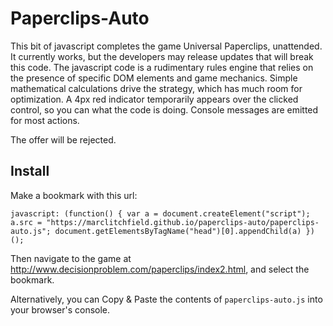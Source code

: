 # Paperclips-Auto

This bit of javascript completes the game Universal Paperclips, unattended. It currently works, but the developers may release updates that will break this code. The javascript code is a rudimentary rules engine that relies on the presence of specific DOM elements and game mechanics. Simple mathematical calculations drive the strategy, which has much room for optimization. A 4px red indicator temporarily appears over the clicked control, so you can what the code is doing. Console messages are emitted for most actions.

The offer will be rejected.


## Install
Make a bookmark with this url:
```
javascript: (function() { var a = document.createElement("script"); a.src = "https://marclitchfield.github.io/paperclips-auto/paperclips-auto.js"; document.getElementsByTagName("head")[0].appendChild(a) })();
```
Then navigate to the game at http://www.decisionproblem.com/paperclips/index2.html, and select the bookmark. 

Alternatively, you can Copy & Paste the contents of `paperclips-auto.js` into your browser's console.


